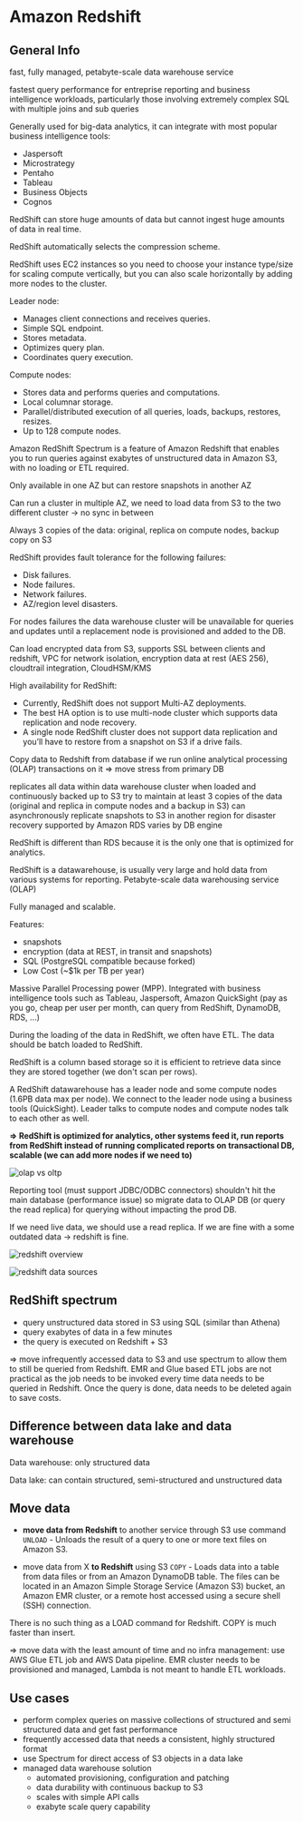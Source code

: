 # Amazon Redshift

## General Info

fast, fully managed, petabyte-scale data warehouse service

fastest query performance for entreprise reporting and business intelligence workloads, particularly those involving 
extremely complex SQL with multiple joins and sub queries

Generally used for big-data analytics, it can integrate with most popular business intelligence tools:

* Jaspersoft
* Microstrategy
* Pentaho
* Tableau
* Business Objects
* Cognos

RedShift can store huge amounts of data but cannot ingest huge amounts of data in real time.

RedShift automatically selects the compression scheme.

RedShift uses EC2 instances so you need to choose your instance type/size for scaling compute vertically, but you can also scale horizontally by adding more nodes to the cluster.

Leader node:
* Manages client connections and receives queries. 
* Simple SQL endpoint. 
* Stores metadata. 
* Optimizes query plan. 
* Coordinates query execution.

Compute nodes:
* Stores data and performs queries and computations. 
* Local columnar storage. 
* Parallel/distributed execution of all queries, loads, backups, restores, resizes. 
* Up to 128 compute nodes.

Amazon RedShift Spectrum is a feature of Amazon Redshift that enables you to run queries against exabytes of unstructured data in Amazon S3, with no loading or ETL required.

Only available in one AZ but can restore snapshots in another AZ

Can run a cluster in multiple AZ, we need to load data from S3 to the two different cluster -> no sync in between

Always 3 copies of the data: original, replica on compute nodes, backup copy on S3

RedShift provides fault tolerance for the following failures:
* Disk failures. 
* Node failures. 
* Network failures. 
* AZ/region level disasters.

For nodes failures the data warehouse cluster will be unavailable for queries and updates until a replacement node is provisioned and added to the DB.

Can load encrypted data from S3, supports SSL between clients and redshift, VPC for network isolation, encryption data at rest (AES 256), cloudtrail integration, CloudHSM/KMS

High availability for RedShift:
* Currently, RedShift does not support Multi-AZ deployments. 
* The best HA option is to use multi-node cluster which supports data replication and node recovery. 
* A single node RedShift cluster does not support data replication and you’ll have to restore from a snapshot on S3 if a drive fails.

Copy data to Redshift from database if we run online analytical processing (OLAP) transactions on it => move stress from primary DB

replicates all data within data warehouse cluster when loaded and continuously backed up to S3
try to maintain at least 3 copies of the data (original and replica in compute nodes and a backup in S3)
can asynchronously replicate snapshots to S3 in another region for disaster recovery supported by Amazon RDS varies by DB engine

RedShift is different than RDS because it is the only one that is optimized for analytics.

RedShift is a datawarehouse, is usually very large and hold data from various systems for reporting. Petabyte-scale data warehousing service (OLAP)

Fully managed and scalable.

Features:

* snapshots
* encryption (data at REST, in transit and snapshots)
* SQL (PostgreSQL compatible because forked)
* Low Cost (~$1k per TB per year)

Massive Parallel Processing power (MPP). Integrated with business intelligence tools such as Tableau, Jaspersoft, Amazon QuickSight (pay as you go, cheap per user per month, can query from RedShift, DynamoDB, RDS, ...)

During the loading of the data in RedShift, we often have ETL. The data should be batch loaded to RedShift.

RedShift is a column based storage so it is efficient to retrieve data since they are stored together (we don't scan per rows).

A RedShift datawarehouse has a leader node and some compute nodes (1.6PB data max per node). We connect to the leader node using a business tools (QuickSight). Leader talks to compute nodes and compute nodes talk to each other as well.

**=> RedShift is optimized for analytics, other systems feed it, run reports from RedShift instead of running complicated reports on transactional DB, scalable (we can add more nodes if we need to)** 

![olap vs oltp](olap-vs-oltp.png)

Reporting tool (must support JDBC/ODBC connectors) shouldn't hit the main database (performance issue) so migrate data to OLAP DB (or query the read replica) for querying without impacting the prod DB.

If we need live data, we should use a read replica. If we are fine with a some outdated data -> redshift is fine. 

![redshift overview](redshift-overview.png)

![redshift data sources](redshift-datasources.png)

## RedShift spectrum
* query unstructured data stored in S3 using SQL (similar than Athena)
* query exabytes of data in a few minutes
* the query is executed on Redshift + S3

=> move infrequently accessed data to S3 and use spectrum to allow them to still be queried from Redshift.
EMR and Glue based ETL jobs are not practical as the job needs to be invoked every time data needs to be queried in Redshift. Once the query is done, data needs to be
deleted again to save costs.

## Difference between data lake and data warehouse
Data warehouse: only structured data 

Data lake: can contain structured, semi-structured and unstructured data

## Move data
* **move data from Redshift** to another service through S3
use command `UNLOAD` - Unloads the result of a query to one or more text files on Amazon S3.

* move data from X **to Redshift** using S3
`COPY` - Loads data into a table from data files or from an Amazon DynamoDB table. 
The files can be located in an Amazon Simple Storage Service (Amazon S3) bucket, an Amazon EMR cluster, 
or a remote host accessed using a secure shell (SSH) connection.

There is no such thing as a LOAD command for Redshift. COPY is much faster than insert. 

=> move data with the least amount of time and no infra management: use AWS Glue ETL job and AWS Data pipeline. EMR cluster needs to be provisioned and managed, Lambda is not 
meant to handle ETL workloads.

## Use cases
* perform complex queries on massive collections of structured and semi structured data and get fast performance
* frequently accessed data that needs a consistent, highly structured format
* use Spectrum for direct access of S3 objects in a data lake
* managed data warehouse solution
  * automated provisioning, configuration and patching
  * data durability with continuous backup to S3
  * scales with simple API calls
  * exabyte scale query capability
